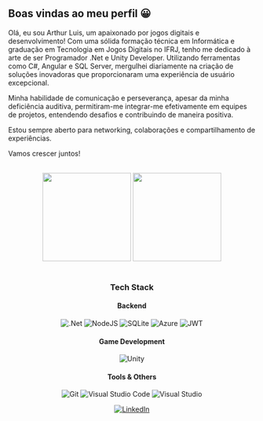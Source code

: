 ## Boas vindas ao meu perfil 😀

Olá, eu sou Arthur Luis, um apaixonado por jogos digitais e desenvolvimento! Com uma sólida formação técnica em Informática e graduação em Tecnologia em Jogos Digitais no IFRJ, tenho me dedicado à arte de ser Programador .Net e Unity Developer.
Utilizando ferramentas como C#, Angular e SQL Server, mergulhei diariamente na criação de soluções inovadoras que proporcionaram uma experiência de usuário excepcional.

Minha habilidade de comunicação e perseverança, apesar da minha deficiência auditiva, permitiram-me integrar-me efetivamente em equipes de projetos, entendendo desafios e contribuindo de maneira positiva.

Estou sempre aberto para networking, colaborações e compartilhamento de experiências.

Vamos crescer juntos!

<br>

<!-- GITHUB STATUS -->
<div align="center">
  <img height="180em" src="https://github-readme-stats.vercel.app/api?username=ArthurCovelo&show_icons=true&theme=dark&include_all_commits=true&count_private=true"/>
  <img height="180em" src="https://github-readme-stats.vercel.app/api/top-langs/?username=ArthurCovelo&layout=compact&langs_count=10&theme=dark"/>

  <!-- TEMAS: dark, radical, merko, gruvbox, tokyonight, onedark, cobalt, synthwave, highcontrast, dracula -->
</div>

<br>

<!-- TECNOLOGIAS -->
<div align="center">

### Tech Stack

#### Backend
![.Net](https://img.shields.io/badge/.NET-5C2D91?style=for-the-badge&logo=.net&logoColor=white)
![NodeJS](https://img.shields.io/badge/node.js-6DA55F?style=for-the-badge&logo=node.js&logoColor=white)
![SQLite](https://img.shields.io/badge/sqlite-%2307405e.svg?style=for-the-badge&logo=sqlite&logoColor=white)
![Azure](https://img.shields.io/badge/azure-%230072C6.svg?style=for-the-badge&logo=microsoftazure&logoColor=white)
![JWT](https://img.shields.io/badge/JWT-black?style=for-the-badge&logo=JSON%20web%20tokens)

#### Game Development
![Unity](https://img.shields.io/badge/unity-%23000000.svg?style=for-the-badge&logo=unity&logoColor=white)

#### Tools & Others
![Git](https://img.shields.io/badge/-Git-black?style=flat-square&logo=git)
![Visual Studio Code](https://img.shields.io/badge/Visual%20Studio%20Code-0078d7.svg?style=for-the-badge&logo=visual-studio-code&logoColor=white)
![Visual Studio](https://img.shields.io/badge/Visual%20Studio-5C2D91.svg?style=for-the-badge&logo=visual-studio&logoColor=white)

</div>

<div align="center">

[![LinkedIn](https://img.shields.io/badge/LinkedIn-blue?style=for-the-badge&logo=linkedin&logoColor=white)](https://www.linkedin.com/in/arthurcovelo/)

</div>

